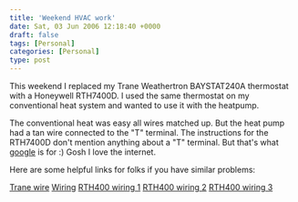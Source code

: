 ```yaml
---
title: 'Weekend HVAC work'
date: Sat, 03 Jun 2006 12:18:40 +0000
draft: false
tags: [Personal]
categories: [Personal]
type: post
---
```


This weekend I replaced my Trane Weathertron BAYSTAT240A thermostat with a Honeywell RTH7400D. I used the same thermostat on my conventional heat system and wanted to use it with the heatpump.

The conventional heat was easy all wires matched up. But the heat pump had a tan wire connected to the "T" terminal. The instructions for the RTH7400D don't mention anything about a "T" terminal. But that's what [google](http://www.google.com) is for :) Gosh I love the internet.

Here are some helpful links for folks if you have similar problems:

[Trane wire](http://toad.net/~jsmeenen/tranewire.html)
[Wiring](http://toad.net/~jsmeenen/wiring.html)
[](http://www.handymanwire.com/ubbthreads/showflat.php?Cat=&Board=UBB7&Number=424052&page=68&view=collapsed&sb=9&o=&fpart=1)
[RTH400 wiring 1](http://www.hvacmechanic.com/forums/resservice/messages/19820.htm#0)
[RTH400 wiring 2](http://www.hvacmechanic.com/forums/hvacr/messages/13960.htm#0)
[RTH400 wiring 3](http://www.hvacmechanic.com/forums/hvacr/messages/13813.htm#0)